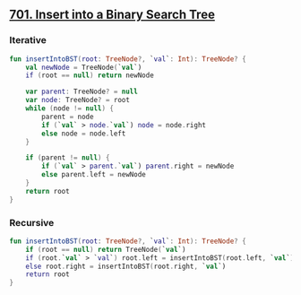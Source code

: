 ## [701. Insert into a Binary Search Tree](https://leetcode.com/problems/insert-into-a-binary-search-tree/)

### Iterative
```kotlin
fun insertIntoBST(root: TreeNode?, `val`: Int): TreeNode? {
    val newNode = TreeNode(`val`)
    if (root == null) return newNode

    var parent: TreeNode? = null
    var node: TreeNode? = root
    while (node != null) {
        parent = node
        if (`val` > node.`val`) node = node.right
        else node = node.left
    }

    if (parent != null) {
        if (`val` > parent.`val`) parent.right = newNode
        else parent.left = newNode
    }
    return root
}
```

### Recursive
```kotlin
fun insertIntoBST(root: TreeNode?, `val`: Int): TreeNode? {
    if (root == null) return TreeNode(`val`)
    if (root.`val` > `val`) root.left = insertIntoBST(root.left, `val`)
    else root.right = insertIntoBST(root.right, `val`)
    return root
}
```
